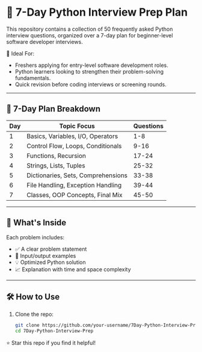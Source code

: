 # 🐍 7-Day Python Interview Prep Plan

This repository contains a collection of 50 frequently asked Python interview questions, organized over a 7-day plan for beginner-level software developer interviews.

💼 Ideal For:
- Freshers applying for entry-level software development roles.
- Python learners looking to strengthen their problem-solving fundamentals.
- Quick revision before coding interviews or screening rounds.

---

## 📅 7-Day Plan Breakdown

| Day | Topic Focus                         | Questions |
|-----|-------------------------------------|-----------|
| 1   | Basics, Variables, I/O, Operators   | 1-8       |
| 2   | Control Flow, Loops, Conditionals   | 9-16      |
| 3   | Functions, Recursion                | 17-24     |
| 4   | Strings, Lists, Tuples              | 25-32     |
| 5   | Dictionaries, Sets, Comprehensions  | 33-38     |
| 6   | File Handling, Exception Handling   | 39-44     |
| 7   | Classes, OOP Concepts, Final Mix    | 45-50     |

---

## 🧠 What's Inside

Each problem includes:
- ✅ A clear problem statement
- 🧪 Input/output examples
- 💡 Optimized Python solution
- 📈 Explanation with time and space complexity

---

## 🛠 How to Use

1. Clone the repo:
   ```bash
   git clone https://github.com/your-username/7Day-Python-Interview-Prep.git
   cd 7Day-Python-Interview-Prep

⭐️ Star this repo if you find it helpful!
